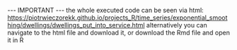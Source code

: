 --- IMPORTANT --- the whole executed code can be seen via html: https://piotrwieczorekk.github.io/projects_R/time_series/exponential_smoothing/dwellings/dwellings_put_into_service.html alternatively you can navigate to the html file and download it, or download the Rmd file and open it in R

